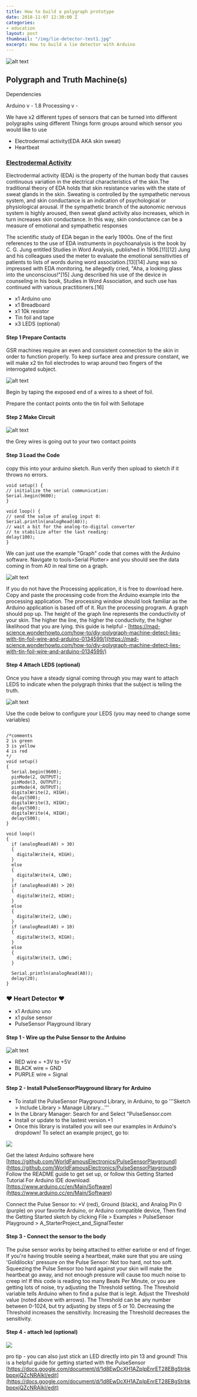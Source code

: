 ```yaml
---
title: How to build a polygraph prototype
date: 2018-11-07 12:30:00 Z
categories:
- education
layout: post
thumbnail: "/img/lie-detector-test1.jpg"
excerpt: How to build a lie detector with Arduino
---
```


![alt text](/img/lie-detector-test1.jpg)

## Polygraph and Truth Machine(s)

Dependencies

Arduino v - 1.8
Processing v -


We have x2 different types of sensors that can be turned into different polygraphs using different Things
form groups around which sensor you would like to use

- Electrodermal activity(EDA AKA skin sweat)
- Heartbeat



### [Electrodermal Activity](https://en.wikipedia.org/wiki/Electrodermal_activity)

Electrodermal activity (EDA) is the property of the human body that causes continuous variation in the electrical characteristics of the skin.The traditional theory of EDA holds that skin resistance varies with the state of sweat glands in the skin. Sweating is controlled by the sympathetic nervous system, and skin conductance is an indication of psychological or physiological arousal. If the sympathetic branch of the autonomic nervous system is highly aroused, then sweat gland activity also increases, which in turn increases skin conductance. In this way, skin conductance can be a measure of emotional and sympathetic responses

The scientific study of EDA began in the early 1900s. One of the first references to the use of EDA instruments in psychoanalysis is the book by C. G. Jung entitled Studies in Word Analysis, published in 1906.[11][12] Jung and his colleagues used the meter to evaluate the emotional sensitivities of patients to lists of words during word association.[13][14] Jung was so impressed with EDA monitoring, he allegedly cried, "Aha, a looking glass into the unconscious!"[15] Jung described his use of the device in counseling in his book, Studies in Word Association, and such use has continued with various practitioners.[16]



* x1 Arduino uno
* x1 Breadboard
* x1 10k resistor
* Tin foil and tape
* x3 LEDS (optional)

#### Step 1 Prepare Contacts
GSR machines require an even and consistent connection to the skin in order to function properly. To keep surface area and pressure constant, we will make x2 tin foil electrodes to wrap around two fingers of the interrogated subject.

![alt text](/img/tin-foil.jpg)

Begin by taping the exposed end of a wires to a sheet of foil.


Prepare the contact points onto the tin foil with Sellotape

#### Step 2 Make Circuit

![alt text](/img/skin_lie_detector.jpg)

the Grey wires is going out to your two contact points

#### Step 3 Load the Code

copy this into your arduino sketch.
Run verify then upload to sketch if it throws no errors.

```
void setup() {
// initialize the serial communication:
Serial.begin(9600);
}

void loop() {
// send the value of analog input 0:
Serial.println(analogRead(A0));
// wait a bit for the analog-to-digital converter
// to stabilize after the last reading:
delay(100);
}
```

We can just use the example "Graph" code that comes with the Arduino software. Navigate to tools>Serial Plotter> and you should see the data coming in from A0 in real time on a graph.

![alt text](/img/plotter.png)

If you do not have the Processing application, it is free to download here. Copy and paste the processing code from the Arduino example into the processing application. The processing window should look familiar as the Arduino application is based off of it. Run the processing program. A graph should pop up. The height of the graph line represents the conductivity of your skin. The higher the line, the higher the conductivity, the higher likelihood that you are lying.
this guide is helpful -
[https://mad-science.wonderhowto.com/how-to/diy-polygraph-machine-detect-lies-with-tin-foil-wire-and-arduino-0134599/](https://mad-science.wonderhowto.com/how-to/diy-polygraph-machine-detect-lies-with-tin-foil-wire-and-arduino-0134599/)

#### Step 4 Attach LEDS (optional)

Once you have a steady signal coming through you may want to attach LEDS to indicate when the polygraph thinks that the subject is telling the truth.

![alt text](/img/skin-lie-detector-leds.jpg)

Use the code below to configure your LEDS (you may need to change some variables)
```

/*comments
2 is green
3 is yellow
4 is red
*/
void setup()
{
  Serial.begin(9600);
  pinMode(2, OUTPUT);
  pinMode(3, OUTPUT);
  pinMode(4, OUTPUT);
  digitalWrite(2, HIGH);
  delay(500);
  digitalWrite(3, HIGH);
  delay(500);
  digitalWrite(4, HIGH);
  delay(500);
}

void loop()
{
  if (analogRead(A0) > 30)
  {
    digitalWrite(4, HIGH);
  }
  else
  {
    digitalWrite(4, LOW);
  }
  if (analogRead(A0) > 20)
  {
    digitalWrite(2, HIGH);
  }
  else
  {
    digitalWrite(2, LOW);
  }
  if (analogRead(A0) > 10)
  {
    digitalWrite(3, HIGH);
  }
  else
  {
    digitalWrite(3, LOW);
  }

  Serial.println(analogRead(A0));
  delay(20);
}
```



### ❤️ Heart Detector ❤️

* x1 Arduino uno
* x1 pulse sensor
* PulseSensor Playground library

#### Step 1 - Wire up the Pulse Sensor to the Arduino

![alt text](/img/pulsesensor-pins.png)

* RED wire = +3V to +5V
* BLACK wire = GND
* PURPLE wire = Signal

#### Step 2 - Install PulseSensorPlayground library for Arduino

* To install the PulseSensor Playground Library, in Arduino, to go '''Sketch > Include Library > Manage Library...'''
* In the Library Manager: Search for and Select "PulseSensor.com
* Install or update to the lastest version.+1
* Once this library is installed you will see our examples in Arduino's dropdown! To select an example project, go to:


![](/img/pulsesensor-lib.png)

Get the latest Arduino software here [https://github.com/WorldFamousElectronics/PulseSensorPlayground] (https://github.com/WorldFamousElectronics/PulseSensorPlayground)
Follow the README guide to get set up, or follow this Getting Started Tutorial
For Arduino IDE download: [https://www.arduino.cc/en/Main/Software](https://www.arduino.cc/en/Main/Software)

Connect the Pulse Sensor to: +V (red), Ground (black), and Analog Pin 0 (purple) on your favorite Arduino, or Arduino compatible device, Then find the Getting Started sketch by clicking
    File > Examples > PulseSensor Playground > A_StarterProject_and_SignalTester

#### Step 3 - Connect the sensor to the body

The pulse sensor works by being attached to either earlobe or end of finger. If you're having trouble seeing a heartbeat, make sure that you are using 'Goldilocks' pressure on the Pulse Sensor: Not too hard, not too soft. Squeezing the Pulse Sensor too hard against your skin will make the heartbeat go away, and not enough pressure will cause too much noise to creep in!
If this code is reading too many Beats Per Minute, or you are getting lots of noise, try adjusting the Threshold setting. The Threshold variable tells Arduino when to find a pulse that is legit. Adjust the Threshold value (noted above with arrows).  The Threshold can be any number between 0-1024, but try adjusting by steps of 5 or 10.  Decreasing the Threshold increases the sensitivity.  Increasing the Threshold decreases the sensitivity.  

#### Step 4 - attach led (optional)
![](/img/pulsesensor-lib.png)

pro tip - you can also just stick an LED directly into pin 13 and ground!
This is a helpful guide for getting started with the PulseSensor
[https://docs.google.com/document/d/1d8EwDcXH1AZpIpEnrET28EBgStrbkbppxjQZcNRAlkI/edit](https://docs.google.com/document/d/1d8EwDcXH1AZpIpEnrET28EBgStrbkbppxjQZcNRAlkI/edit)
